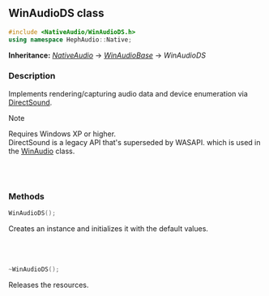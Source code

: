 ## WinAudioDS class
```c++
#include <NativeAudio/WinAudioDS.h>
using namespace HephAudio::Native;
```
**Inheritance:** *[NativeAudio](/docs/HephAudio/NativeAudio/NativeAudio.md)* -> *[WinAudioBase](/docs/HephAudio/NativeAudio/WinAudioBase.md)* -> *WinAudioDS*

### Description
Implements rendering/capturing audio data and device enumeration via [DirectSound](https://learn.microsoft.com/en-us/previous-versions/windows/desktop/ee416960(v=vs.85)).

> [!NOTE]
> Requires Windows XP or higher.<br>
> DirectSound is a legacy API that's superseded by WASAPI. which is used in the [WinAudio](/docs/HephAudio/NativeAudio/WinAudio.md) class.

<br><br>

### Methods
```c++
WinAudioDS();
```
Creates an instance and initializes it with the default values.
<br><br><br><br>

```c++
~WinAudioDS();
```
Releases the resources.
<br><br><br><br>
